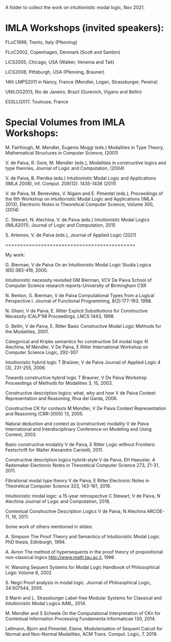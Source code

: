 A folder to collect the work on intuitionistic modal logic, Nov 2021.

IMLA Workshops (invited speakers):
=================================

FLoC1999, Trento, Italy (Pfenning)

FLoC2002, Copenhagen, Denmark (Scott and Sambin)

LiCS2005, Chicago, USA (Walker, Venema and Tait)

LiCS2008, Pittsburgh, USA (Pfenning, Brauner)

14th LMPS2011 in Nancy, France (Mendler, Logan, Strassburger, Pereira)

UNILOG2013, Rio de Janeiro, Brazil (Gurevich, Vigano and Bellin)

ESSLLI2017, Toulouse, France


Special Volumes from IMLA Workshops:
===================================

M. Fairtlough, M. Mendler, Eugenio Moggi (eds.) Modalities in Type
Theory, Mathematical Structures in Computer Science, (2001)

V. de Paiva, R. Gore, M. Mendler (eds.), Modalities in constructive
logics and type theories, Journal of Logic and Computation, (2004)

V. de Paiva, B. Pientka (eds.) Intuitionistic Modal Logic and
Applications (IMLA 2008), Inf. Comput. 209(12): 1435-1436 (2011)

V. de Paiva, M. Benevides, V. Nigam and E. Pimentel (eds.),
Proceedings of the 6th Workshop on Intuitionistic Modal Logic and
Applications (IMLA 2013), Electronic Notes in Theoretical Computer
Science, Volume 300, (2014)

C. Stewart, N. Alechina, V. de Paiva (eds.) Intuitionistic Modal
Logics (IMLA2011), Journal of Logic and Computation, 2015

S. Artemov, V. de Paiva (eds.), Journal of Applied Logic (2021)

============================================

My work:

G. Bierman, V de Paiva
On an Intuitionistic Modal Logic Studia Logica (65):383-416, 2000.

Intuitionistic necessity revisited
GM Bierman, VCV De Paiva
School of Computer Science research reports-University of Birmingham CSR

N. Benton, G. Bierman, V de Paiva
Computational Types from a Logical Perspective I.
Journal of Functional Programming, 8(2):177-193. 1998.

N. Ghani, V de Paiva, E. Ritter
Explicit Substitutions for Constructive Necessity
ICALP’98 Proceedings, LNCS 1443, 1998.

G. Bellin, V de Paiva, E. Ritter
Basic Constructive Modal Logic
Methods for the Modalities, 2001.

Categorical and Kripke semantics for constructive S4 modal logic
N Alechina, M Mendler, V De Paiva, E Ritter
International Workshop on Computer Science Logic, 292-307

Intuitionistic hybrid logic
T Braüner, V de Paiva
Journal of Applied Logic 4 (3), 231-255, 2006.

Towards constructive hybrid logic
T Brauner, V De Paiva
Workshop Proceedings of Methods for Modalities 3, 15, 2003.

Constructive description logics: what, why and how
V de Paiva
Context Representation and Reasoning, Riva del Garda, 2006.

Constructive CK for contexts
M Mendler, V De Paiva
Context Representation and Reasoning (CRR-2005) 13, 2005.

Natural deduction and context as (constructive) modality
V de Paiva
International and Interdisciplinary Conference on Modeling and Using Context, 2003.

Basic constructive modality
V de Paiva, E Ritter
Logic without Frontiers: Festschrift for Walter Alexandre Carnielli, 2011.

Constructive description logics hybrid-style
V de Paiva, EH Haeusler, A Rademaker
Electronic Notes in Theoretical Computer Science 273, 21-31, 2011.

Fibrational modal type theory
V de Paiva, E Ritter
Electronic Notes in Theoretical Computer Science 323, 143-161, 2016.

Intuitionistic modal logic: a 15-year retrospective
C Stewart, V de Paiva, N Alechina
Journal of Logic and Computation, 2018.

Contextual Constructive Description Logics
V de Paiva, N Alechina
ARCOE-11, 16, 2011.

Some work of others mentioned in slides:

A. Simpson
The Proof Theory and Semantics of Intuitionistic Modal Logic
PhD thesis, Edinburgh, 1994.

A. Avron
The method of hypersequents in the proof theory of propositional
non-classical logics
http://www.math.tau.ac.il, 1996

H. Wansing
Sequent Systems for Modal Logic
Handbook of Philosophical Logic Volume 8, 2002

S. Negri
Proof analysis in modal logic.
Journal of Philosophical Logic, 34:507544, 2005

S Marin and L. Strassburger
Label-free Modular Systems for Classical and Intuitionistic Modal
Logics AiML, 2014.

M. Mendler and S Scheele
On the Computational Interpretation of CKn for Contextual
Information Processing
Fundamenta Informaticae 130, 2014.

Lellmann, Bjorn and Pimentel, Elaine,
Modularisation of Sequent Calculi for Normal and Non-Normal
Modalities,
ACM Trans. Comput. Logic, 7, 2019.

